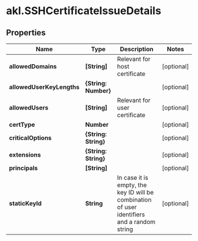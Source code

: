 # akl.SSHCertificateIssueDetails

## Properties

Name | Type | Description | Notes
------------ | ------------- | ------------- | -------------
**allowedDomains** | **[String]** | Relevant for host certificate | [optional] 
**allowedUserKeyLengths** | **{String: Number}** |  | [optional] 
**allowedUsers** | **[String]** | Relevant for user certificate | [optional] 
**certType** | **Number** |  | [optional] 
**criticalOptions** | **{String: String}** |  | [optional] 
**extensions** | **{String: String}** |  | [optional] 
**principals** | **[String]** |  | [optional] 
**staticKeyId** | **String** | In case it is empty, the key ID will be combination of user identifiers and a random string | [optional] 


